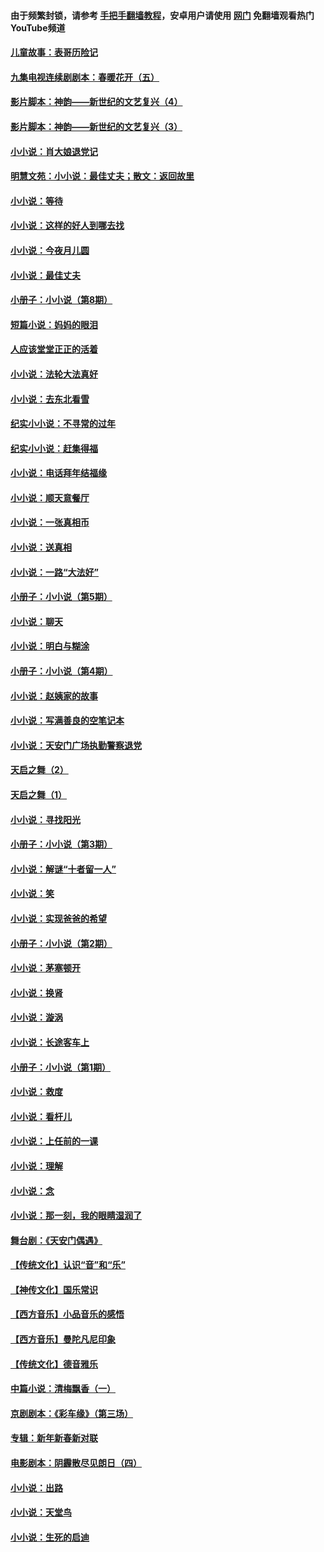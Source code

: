 #### 由于频繁封锁，请参考 [手把手翻墙教程](https://github.com/gfw-breaker/guides/wiki/)，安卓用户请使用 [网门](https://github.com/gfw-breaker/nogfw/blob/master/dl.md?t=07030100) 免翻墙观看热门YouTube频道 

#### [儿童故事：表哥历险记](../pages/328/383535.md?t=07030100) 

#### [九集电视连续剧剧本：春暖花开（五）](../pages/328/275919.md?t=07030100) 

#### [影片脚本：神韵——新世纪的文艺复兴（4）](../pages/328/266089.md?t=07030100) 

#### [影片脚本：神韵——新世纪的文艺复兴（3）](../pages/328/266087.md?t=07030100) 

#### [小小说：肖大娘退党记](../pages/328/239807.md?t=07030100) 

#### [明慧文苑：小小说：最佳丈夫；散文：返回故里](../pages/328/3439.md?t=07030100) 

#### [小小说：等待](../pages/328/223927.md?t=07030100) 

#### [小小说：这样的好人到哪去找](../pages/328/209396.md?t=07030100) 

#### [小小说：今夜月儿圆](../pages/328/193588.md?t=07030100) 

#### [小小说：最佳丈夫](../pages/328/190938.md?t=07030100) 

#### [小册子：小小说（第8期）](../pages/328/188202.md?t=07030100) 

#### [短篇小说：妈妈的眼泪](../pages/328/187712.md?t=07030100) 

#### [人应该堂堂正正的活着](../pages/328/182430.md?t=07030100) 

#### [小小说：法轮大法真好](../pages/328/174669.md?t=07030100) 

#### [小小说：去东北看雪](../pages/328/173882.md?t=07030100) 

#### [纪实小小说：不寻常的过年](../pages/328/173187.md?t=07030100) 

#### [纪实小小说：赶集得福](../pages/328/172652.md?t=07030100) 

#### [小小说：电话拜年结福缘](../pages/328/172533.md?t=07030100) 

#### [小小说：顺天意餐厅](../pages/328/170182.md?t=07030100) 

#### [小小说：一张真相币](../pages/328/169410.md?t=07030100) 

#### [小小说：送真相](../pages/328/166713.md?t=07030100) 

#### [小小说：一路“大法好”](../pages/328/162016.md?t=07030100) 

#### [小册子：小小说（第5期）](../pages/328/161131.md?t=07030100) 

#### [小小说：聊天](../pages/328/159640.md?t=07030100) 

#### [小小说：明白与糊涂](../pages/328/158101.md?t=07030100) 

#### [小册子：小小说（第4期）](../pages/328/158006.md?t=07030100) 

#### [小小说：赵姨家的故事](../pages/328/157843.md?t=07030100) 

#### [小小说：写满善良的空笔记本](../pages/328/157382.md?t=07030100) 

#### [小小说：天安门广场执勤警察退党](../pages/328/156982.md?t=07030100) 

#### [天启之舞（2）](../pages/328/153440.md?t=07030100) 

#### [天启之舞（1）](../pages/328/153439.md?t=07030100) 

#### [小小说：寻找阳光](../pages/328/153065.md?t=07030100) 

#### [小册子：小小说（第3期）](../pages/328/151715.md?t=07030100) 

#### [小小说：解谜“十者留一人”](../pages/328/148967.md?t=07030100) 

#### [小小说：笑](../pages/328/148905.md?t=07030100) 

#### [小小说：实现爸爸的希望](../pages/328/148096.md?t=07030100) 

#### [小册子：小小说（第2期）](../pages/328/147214.md?t=07030100) 

#### [小小说：茅塞顿开](../pages/328/147030.md?t=07030100) 

#### [小小说：换肾](../pages/328/146770.md?t=07030100) 

#### [小小说：漩涡](../pages/328/146683.md?t=07030100) 

#### [小小说：长途客车上](../pages/328/145076.md?t=07030100) 

#### [小册子：小小说（第1期）](../pages/328/143963.md?t=07030100) 

#### [小小说：救度](../pages/328/143927.md?t=07030100) 

#### [小小说：看杆儿](../pages/328/142137.md?t=07030100) 

#### [小小说：上任前的一课](../pages/328/140808.md?t=07030100) 

#### [小小说：理解](../pages/328/140476.md?t=07030100) 

#### [小小说：念](../pages/328/139513.md?t=07030100) 

#### [小小说：那一刻，我的眼睛湿润了](../pages/328/138476.md?t=07030100) 

#### [舞台剧：《天安门偶遇》](../pages/328/117155.md?t=07030100) 

#### [【传统文化】认识“音”和“乐”](../pages/328/108667.md?t=07030100) 

#### [【神传文化】国乐常识](../pages/328/104225.md?t=07030100) 

#### [【西方音乐】小品音乐的感悟](../pages/328/102924.md?t=07030100) 

#### [【西方音乐】曼陀凡尼印象](../pages/328/102922.md?t=07030100) 

#### [【传统文化】德音雅乐](../pages/328/102923.md?t=07030100) 

#### [中篇小说：清梅飘香（一）](../pages/328/101058.md?t=07030100) 

#### [京剧剧本：《彩车缘》（第三场）](../pages/328/96434.md?t=07030100) 

#### [专辑：新年新春新对联](../pages/328/94991.md?t=07030100) 

#### [电影剧本：阴霾散尽见朗日（四）](../pages/328/87081.md?t=07030100) 

#### [小小说：出路](../pages/328/84848.md?t=07030100) 

#### [小小说：天堂鸟](../pages/328/83084.md?t=07030100) 

#### [小小说：生死的启迪](../pages/328/70977.md?t=07030100) 

